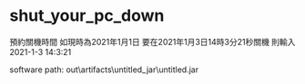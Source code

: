 # shut_your_pc_down
預約關機時間
如現時為2021年1月1日
要在2021年1月3日14時3分21秒關機
則輸入2021-1-3 14:3:21

software path: out\artifacts\untitled_jar\untitled.jar
